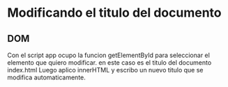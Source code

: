# Modificando el titulo del documento

## DOM
 Con el script app ocupo la funcion getElementById para seleccionar el elemento que quiero modificar. en este caso es el titulo del documento index.html 
 Luego aplico innerHTML y escribo un nuevo titulo que se modifica automaticamente.

